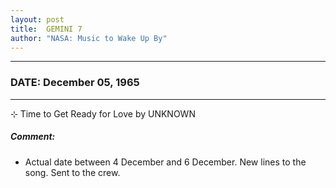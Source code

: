 ```yaml
---
layout: post
title:  GEMINI 7
author: "NASA: Music to Wake Up By"
---
```


----
### DATE: December 05, 1965
----
⊹ Time to Get Ready for Love by UNKNOWN

##### Comment:
* Actual date between 4 December and 6 December. New lines to the song. Sent to the crew.
